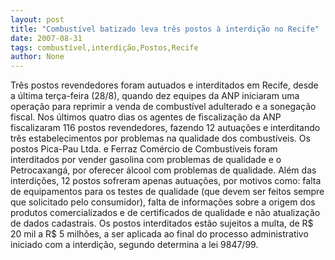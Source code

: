 ```yaml
---
layout: post
title: "Combustível batizado leva três postos à interdição no Recife"
date: 2007-08-31
tags: combustível,interdição,Postos,Recife
author: None
---
```

Tr&ecirc;s postos revendedores foram autuados e interditados em Recife, desde a &uacute;ltima ter&ccedil;a-feira (28/8), quando dez equipes da ANP iniciaram uma opera&ccedil;&atilde;o para reprimir a venda de combust&iacute;vel adulterado e a sonega&ccedil;&atilde;o fiscal. 
Nos &uacute;ltimos quatro dias os agentes de fiscaliza&ccedil;&atilde;o da ANP fiscalizaram 116 postos revendedores, fazendo 12 autua&ccedil;&otilde;es e interditando tr&ecirc;s estabelecimentos por problemas na qualidade dos combust&iacute;veis. Os postos Pica-Pau Ltda. e Ferraz Com&eacute;rcio de Combust&iacute;veis foram interditados por vender gasolina com problemas de qualidade e o Petrocaxang&aacute;, por oferecer &aacute;lcool com problemas de qualidade. 
Al&eacute;m das interdi&ccedil;&otilde;es, 12 postos sofreram apenas autua&ccedil;&otilde;es, por motivos como: falta de equipamentos para os testes de qualidade (que devem ser feitos sempre que solicitado pelo consumidor), falta de informa&ccedil;&otilde;es sobre a origem dos produtos comercializados e de certificados de qualidade e n&atilde;o atualiza&ccedil;&atilde;o de dados cadastrais. 
Os postos interditados est&atilde;o sujeitos a multa, de R$ 20 mil a R$ 5 milh&otilde;es, a ser aplicada ao final do processo administrativo iniciado com a interdi&ccedil;&atilde;o, segundo determina a lei 9847/99. 
 
